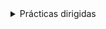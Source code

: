 <details>
  <summary>
  Prácticas dirigidas
  </summary>

  ## [Primera](https://analisis-modelamiento-numerico-i-2021-1.github.io/Practicas-dirigidas/primera.pdf)
  - [Primera dirigida - Grupo 1](https://analisis-modelamiento-numerico-i-2021-1.github.io/Practicas-dirigidas/PD1Grupo1.pdf)
  - [Primera dirigida - Grupo 2](https://analisis-modelamiento-numerico-i-2021-1.github.io/Practicas-dirigidas/PD1Grupo2.pdf)
  - [Primera dirigida - Grupo 3](https://analisis-modelamiento-numerico-i-2021-1.github.io/Practicas-dirigidas/PD1Grupo3.pdf)
  - [Primera dirigida - Grupo 4](https://analisis-modelamiento-numerico-i-2021-1.github.io/Practicas-dirigidas/PD1Grupo4.pdf)

## [Segunda](https://analisis-modelamiento-numerico-i-2021-1.github.io/Practicas-dirigidas/primera.pdf)
  - [Segunda dirigida - Grupo 1](https://analisis-modelamiento-numerico-i-2021-1.github.io/Practicas-dirigidas/PD2Grupo1.pdf)
  - [Segunda dirigida - Grupo 2](https://analisis-modelamiento-numerico-i-2021-1.github.io/Practicas-dirigidas/PD2Grupo2.pdf)
  - [Segunda dirigida - Grupo 3](https://analisis-modelamiento-numerico-i-2021-1.github.io/Practicas-dirigidas/PD2Grupo3.pdf)
  - [Segunda dirigida - Grupo 4](https://analisis-modelamiento-numerico-i-2021-1.github.io/Practicas-dirigidas/PD2Grupo4.pdf)
</details>
